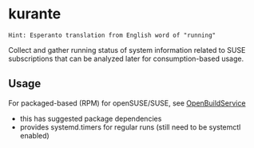 # kurante
    Hint: Esperanto translation from English word of "running"

Collect and gather running status of system information related to SUSE subscriptions that can be analyzed later for consumption-based usage.

## Usage

For packaged-based (RPM) for openSUSE/SUSE, see [OpenBuildService](https://build.opensuse.org/package/show/home:bwgartner/kurante)
- this has suggested package dependencies
- provides systemd.timers for regular runs (still need to be systemctl enabled)

